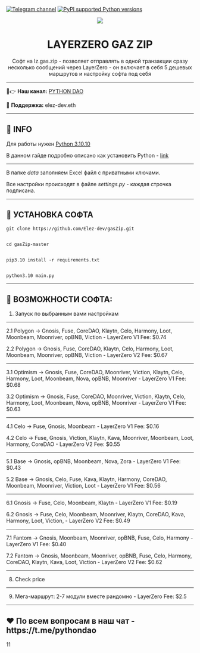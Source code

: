 [![Telegram channel](https://img.shields.io/endpoint?url=https://runkit.io/damiankrawczyk/telegram-badge/branches/master?url=https://t.me/developercode1)](https://t.me/developercode1)
[![PyPI supported Python versions](https://img.shields.io/badge/Python%203.10.10-8A2BE2)](https://www.python.org/downloads/release/python-31010/)

<div align="center">
  <img src="https://sun9-65.userapi.com/impg/Qg3R1zobR1A4Y_GrTEaz0l-RsS-VdCtOq9HovQ/VbXmwRFQGU0.jpg?size=1974x1270&quality=96&sign=3a2124b63586768c3d3ad4e09b79e76f&type=album"  />
  <h1>LAYERZERO GAZ ZIP</h1>
  <p>Софт на lz.gas.zip - позволяет отправлять в одной транзакции сразу несколько сообщений через LayerZero - он включает в себя 5 дешевых маршрутов и настройку софта под себя</p>
</div>

---

🤠👉 <b>Наш канал:</b> [PYTHON DAO](https://t.me/developercode1)

🤗 <b>Поддержка:</b> elez-dev.eth

---
<h2>🙊 INFO</h2>

Для работы нужен [Python 3.10.10](https://www.python.org/downloads/release/python-31010/)

В данном гайде подробно описано как установить Python - [link](https://mirror.xyz/wiedzmin.eth/Z06W81VrxO9KI88vkcxeW0Lc8f2nBo5Wdyqce0HTNm8)

---
В папке _data_ заполняем Excel файл с приватными ключами.

Все настройки происходят в файле _settings.py_ - каждая строчка подписана.

---
<h2>🚀 УСТАНОВКА СОФТА</h2>

```
git clone https://github.com/Elez-dev/gasZip.git


cd gasZip-master


pip3.10 install -r requirements.txt


python3.10 main.py
```
---
<h2>🤖 ВОЗМОЖНОСТИ СОФТА:</h2>

1. Запуск по выбранным вами настройкам

--------------------------------------------------------------------------------------------------------------------------------------------------------------------------------------------------------------------------------

2.1 Polygon -> Gnosis, Fuse, CoreDAO, Klaytn, Celo, Harmony, Loot, Moonbeam, Moonriver, opBNB, Viction - LayerZero V1 Fee:  $0.74 

2.2 Polygon -> Gnosis, Fuse, CoreDAO, Klaytn, Celo, Harmony, Loot, Moonbeam, Moonriver, opBNB, Viction - LayerZero V2 Fee:  $0.67 

---------------------------------------------------------------------------------------------------------------------------------------------------------------------------------------------------------------------------------------

3.1 Optimism -> Gnosis, Fuse, CoreDAO, Moonriver, Viction, Klaytn, Celo, Harmony, Loot, Moonbeam, Nova, opBNB, Moonriver - LayerZero V1 Fee: $0.68

3.2 Optimism -> Gnosis, Fuse, CoreDAO, Moonriver, Viction, Klaytn, Celo, Harmony, Loot, Moonbeam, Nova, opBNB, Moonriver - LayerZero V1 Fee: $0.63

--------------------------------------------------------------------------------------------------------------------------------------------------------------------------------------------------------------------------------

4.1 Celo -> Fuse, Gnosis, Moonbeam - LayerZero V1 Fee: $0.16

4.2 Celo -> Fuse, Gnosis, Viction, Klaytn, Kava, Moonriver, Moonbeam, Loot, Harmony, CoreDAO - LayerZero V2 Fee: $0.55

---------------------------------------------------------------------------------------------------------------------------------------------------------------------------------------------------------------------------------------

5.1 Base -> Gnosis, opBNB, Moonbeam, Nova, Zora - LayerZero V1 Fee: $0.43

5.2 Base -> Gnosis, Celo, Fuse, Kava, Klaytn, Harmony, CoreDAO, Moonbeam, Moonriver, Viction, Loot - LayerZero V1 Fee: $0.56

---------------------------------------------------------------------------------------------------------------------------------------------------------------------------------------------------------------------------------------

6.1 Gnosis -> Fuse, Celo, Moonbeam, Klaytn - LayerZero V1 Fee: $0.19

6.2 Gnosis -> Fuse, Celo, Moonbeam, Moonriver, Klaytn, CoreDAO, Kava, Harmony, Loot, Viction,  - LayerZero V2 Fee: $0.49

---------------------------------------------------------------------------------------------------------------------------------------------------------------------------------------------------------------------------------------

7.1 Fantom -> Gnosis, Moonbeam, Moonriver, opBNB, Fuse, Celo, Harmony - LayerZero V1 Fee: $0.40

7.2 Fantom -> Gnosis, Moonbeam, Moonriver, opBNB, Fuse, Celo, Harmony, CoreDAO, Klaytn, Kava, Loot, Viction - LayerZero V2 Fee: $0.62

--------------------------------------------------------------------------------------------------------------------------------------------------------------------------------------------------------------------------------

8. Check price

--------------------------------------------------------------------------------------------------------------------------------------------------------------------------------------------------------------------------------

9. Мега-маршрут: 2-7 модули вместе рандомно - LayerZero Fee: $2.5

-----------------------------------------------------------------------------------------------------------------------------------------------------------------------------------------------------------------------------------
<h2>❤️ По всем вопросам в наш чат - https://t.me/pythondao</h2>11
